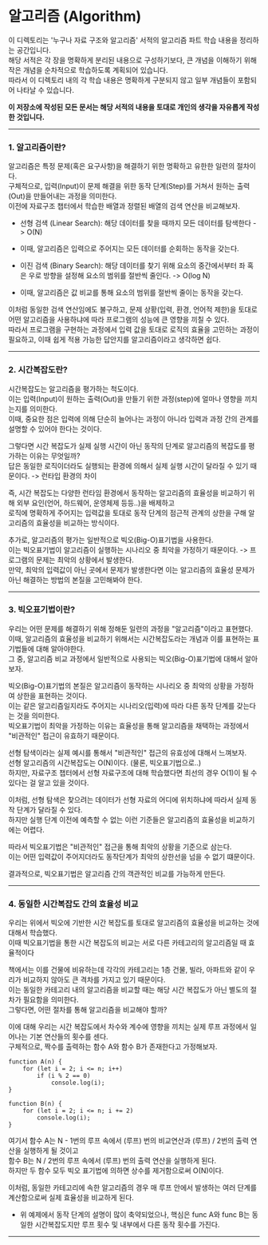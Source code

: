 # 알고리즘 (Algorithm)

이 디렉토리는 '누구나 자료 구조와 알고리즘' 서적의 알고리즘 파트 학습 내용을 정리하는 공간입니다. <br>
해당 서적은 각 장을 명확하게 분리된 내용으로 구성하기보다, 큰 개념을 이해하기 위해 작은 개념을 순차적으로 학습하도록 계획되어 있습니다. <br>
따라서 이 디렉토리 내의 각 학습 내용은 명확하게 구분되지 않고 일부 개념들이 포함되어 나타날 수 있습니다. <br>

**이 저장소에 작성된 모든 문서는 해당 서적의 내용을 토대로 개인의 생각을 자유롭게 작성한 것입니다.**

---

### 1. 알고리즘이란?

알고리즘은 특정 문제(혹은 요구사항)을 해결하기 위한 명확하고 유한한 일련의 절차이다. <br>
구체적으로, 입력(Input)이 문제 해결을 위한 동작 단계(Step)를 거쳐서 원하는 출력(Out)을 만들어내는 과정을 의미한다. <br>
이전에 자료구조 챕터에서 학습한 배열과 정렬된 배열의 검색 연산을 비교해보자.

* 선형 검색 (Linear Search): 해당 데이터를 찾을 때까지 모든 데이터를 탐색한다 -> O(N) <br>
* 이때, 알고리즘은 입력으로 주어지는 모든 데이터를 순회하는 동작을 갖는다.

* 이진 검색 (Binary Search): 해당 데이터를 찾기 위해 요소의 중간에서부터 좌 혹은 우로 방향을 설정해 요소의 범위를 절반씩 줄인다. -> O(log N) <br>
* 이때, 알고리즘은 값 비교를 통해 요소의 범위를 절반씩 줄이는 동작을 갖는다.

이처럼 동일한 검색 연산임에도 불구하고, 문제 상황(입력, 환경, 언어적 제한)을 토대로 어떤 알고리즘을 사용하냐에 따라 프로그램의 성능에 큰 영향을 끼칠 수 있다. <br>
따라서 프로그램을 구현하는 과정에서 입력 값을 토대로 로직의 효율을 고민하는 과정이 필요하고, 이때 쉽게 적용 가능한 답안지를 알고리즘이라고 생각하면 쉽다.

---

### 2. 시간복잡도란?

시간복잡도는 알고리즘을 평가하는 척도이다. <br>
이는 입력(Input)이 원하는 출력(Out)을 만들기 위한 과정(step)에 얼마나 영향을 끼치는지를 의미한다. <br>
이때, 중요한 점은 입력에 의해 단순히 늘어나는 과정이 아니라 입력과 과정 간의 관계를 설명할 수 있어야 한다는 것이다. <br>

그렇다면 시간 복잡도가 실제 실행 시간이 아닌 동작의 단계로 알고리즘의 복잡도를 평가하는 이유는 무엇일까? <br>
답은 동일한 로직이더라도 실행되는 환경에 의해서 실제 실행 시간이 달라질 수 있기 때문이다. -> 런타입 환경의 차이 <br>

즉, 시간 복잡도는 다양한 런타임 환경에서 동작하는 알고리즘의 효율성을 비교하기 위해 외부 요인(언어, 하드웨어, 운영체제 등등..)을 배제하고 <br>
로직에 명확하게 주어지는 입력값을 토대로 동작 단계의 점근적 관계의 상한을 구해 알고리즘의 효율성을 비교하는 방식이다.

추가로, 알고리즘의 평가는 일반적으로 빅오(Big-O)표기법을 사용한다. <br>
이는 빅오표기법이 알고리즘이 실행하는 시나리오 중 최악을 가정하기 때문이다. -> 프로그램의 문제는 최악의 상황에서 발생한다. <br>
만약, 최악의 입력값이 아닌 곳에서 문제가 발생한다면 이는 알고리즘의 효율성 문제가 아닌 해결하는 방법의 본질을 고민해봐야 한다.

---

### 3. 빅오표기법이란?

우리는 어떤 문제를 해결하기 위해 정해둔 일련의 과정을 "알고리즘"이라고 표현했다. <br>
이때, 알고리즘의 효율성을 비교하기 위해서는 시간복잡도라는 개념과 이를 표현하는 표기법들에 대해 알아야한다. <br>
그 중, 알고리즘 비교 과정에서 일반적으로 사용되는 빅오(Big-O)표기법에 대해서 알아보자.

빅오(Big-O)표기법의 본질은 알고리즘이 동작하는 시나리오 중 최악의 상황을 가정하여 상한을 표현하는 것이다. <br>
이는 같은 알고리즘일지라도 주어지는 시나리오(입력)에 따라 다른 동작 단계를 갖는다는 것을 의미한다. <br>
빅오표기법이 최악을 가정하는 이유는 효율성을 통해 알고리즘을 채택하는 과정에서 "비관적인" 접근이 유효하기 때문이다.

선형 탐색이라는 실제 예시를 통해서 "비관적인" 접근의 유효성에 대해서 느껴보자. <br>
선형 알고리즘의 시간복잡도는 O(N)이다. (물론, 빅오표기법으로..) <br>
하지만, 자료구조 챕터에서 선형 자료구조에 대해 학습했다면 최선의 경우 O(1)이 될 수 있다는 걸 알고 있을 것이다. <br>

이처럼, 선형 탐색은 찾으려는 데이터가 선형 자료의 어디에 위치하냐에 따라서 실제 동작 단계가 달라질 수 있다. <br>
하지만 실행 단계 이전에 예측할 수 없는 이런 기준들은 알고리즘의 효율성을 비교하기에는 어렵다. <br>

따라서 빅오표기법은 "비관적인" 접근을 통해 최악의 상황을 기준으로 삼는다. <br>
이는 어떤 입력값이 주어지더라도 동작단계가 최악의 상한선을 넘을 수 없기 떄문이다. <br>

결과적으로, 빅오표기법은 알고리즘 간의 객관적인 비교를 가능하게 만든다.

---

### 4. 동일한 시간복잡도 간의 효율성 비교

우리는 위에서 빅오에 기반한 시간 복잡도를 토대로 알고리즘의 효율성을 비교하는 것에 대해서 학습했다. <br>
이때 빅오표기법을 통한 시간 복잡도의 비교는 서로 다른 카테고리의 알고리즘일 때 효율적이다 <br>

책에서는 이를 건물에 비유하는데 각각의 카테고리는 1층 건물, 빌라, 아파트와 같이 우리가 비교하지 않아도 큰 격차를 가지고 있기 때문이다. <br>
이는 동일한 카테고리 내의 알고리즘을 비교할 때는 해당 시간 복잡도가 아닌 별도의 절차가 필요함을 의미한다. <br>
그렇다면, 어떤 절차를 통해 알고리즘을 비교해야 할까?

이에 대해 우리는 시간 복잡도에서 차수와 계수에 영향을 끼치는 실제 루프 과정에서 일어나는 기본 연산들의 횟수를 센다. <br>
구체적으로, 짝수를 출력하는 함수 A와 함수 B가 존재한다고 가정해보자. <br>

```
function A(n) {
	for (let i = 2; i <= n; i++)
		if (i % 2 == 0)
			console.log(i);
}

function B(n) {
	for (let i = 2; i <= n; i += 2)
		console.log(i);
}
```

여기서 함수 A는 N - 1번의 루프 속에서 (루프) 번의 비교연산과 (루프) / 2번의 출력 연산을 실행하게 될 것이고 <br>
함수 B는 N / 2번의 루프 속에서 (루프) 번의 출력 연산을 실행하게 된다.<br>
하지만 두 함수 모두 빅오 표기법에 의하면 상수를 제거함으로써 O(N)이다. <br>

이처럼, 동일한 카테고리에 속한 알고리즘의 경우 매 루프 안에서 발생하는 여러 단계를 계산함으로써 실제 효율성을 비교하게 된다.
+ 위 예제에서 동작 단계의 설명이 많이 축약되었으나, 핵심은 func A와 func B는 동일한 시간복잡도지만 루프 횟수 및 내부에서 다른 동작 횟수를 가진다.

---